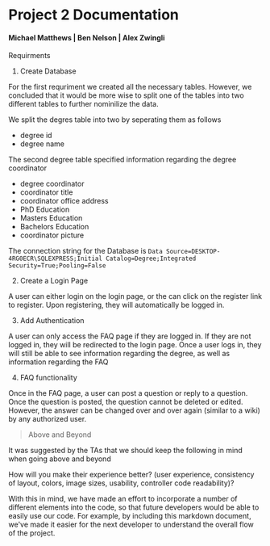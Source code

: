 # Project 2 Documentation

#### Michael Matthews | Ben Nelson | Alex Zwingli

Requirments

1. Create Database

For the first requriment we created all the necessary tables. However, we concluded that it would be more wise to split one of the tables into two different tables to further nominilize the data.

We split the degres table into two by seperating them as follows

- degree id
- degree name

The second degree table specified information regarding the degree coordinator

- degree coordinator 
- coordinator title
- coordinator office address
- PhD Education
- Masters Education
- Bachelors Education
- coordinator picture

The connection string for the Database is ```Data Source=DESKTOP-4RG0ECR\SQLEXPRESS;Initial Catalog=Degree;Integrated Security=True;Pooling=False```

2. Create a Login Page

A user can either login on the login page, or the can click on the register link to register. Upon registering, they will automatically be logged in.

3. Add Authentication

A user can only access the FAQ page if they are logged in. If they are not logged in, they will be redirected to the login page. Once a user logs in, they will still be able to see information regarding the degree, as well as information regarding the FAQ

4. FAQ functionality

Once in the FAQ page, a user can post a question or reply to a question.  Once the question is posted, the question cannot be deleted or edited. However, the answer can be changed over and over again (similar to a wiki) by any authorized user.

> Above and Beyond

It was suggested by the TAs that we should keep the following in mind when going above and beyond

How will you make their experience better? (user experience, consistency of layout, colors, image sizes, usability, controller code readability)?

With this in mind, we have made an effort to incorporate a number of different elements into the code, so that future developers would be able to easily use our code. For example, by including this markdown document, we've made it easier for the next developer to understand the overall flow of the project. 




